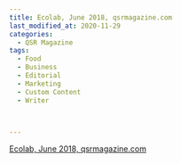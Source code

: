 ```yaml
---
title: Ecolab, June 2018, qsrmagazine.com
last_modified_at: 2020-11-29
categories:
  - QSR Magazine
tags:
  - Food
  - Business
  - Editorial
  - Marketing
  - Custom Content
  - Writer



---
```




[Ecolab, June 2018, qsrmagazine.com](https://www.qsrmagazine.com/sponsored/better-way-manage-food-safety-across-restaurant-chains)
